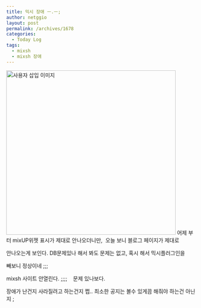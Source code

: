 ```yaml
---
title: 믹시 장애 ㅡ.ㅡ;
author: netggio
layout: post
permalink: /archives/1678
categories:
  - Today Log
tags:
  - mixsh
  - mixsh 장애
---
```

<img src="http://netggio.pe.kr/wp-content/uploads/1/1247366495.jpg" class="aligncenter" width="450" height="438" alt="사용자 삽입 이미지" />  
어제 부터 <SPAN class=text>mixUP위젯 표시가 제대로 안나오더니만,&nbsp; 오늘 보니 블로그 페이지가 제대로  
  
안나오는게 보인다. DB문제있나 해서 봐도 문제는 없고, 혹시 해서 믹시플러그인을  
  
빼보니 정상이네 ;;;  
  
mixsh 사이트 안열린다. ;;;; &nbsp;&nbsp; 문제 있나보다.   
  
장애가 난건지 사라질려고 하는건지 쩝.. 최소한 공지는 볼수 있게끔 해줘야 하는건 아닌지 ;  
</SPAN>
